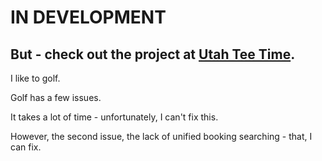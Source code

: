 # IN DEVELOPMENT
## But - check out the project at [Utah Tee Time](https://utahteetime.com).



I like to golf.

Golf has a few issues.

It takes a lot of time - unfortunately, I can't fix this.

However, the second issue, the lack of unified booking searching - that, I can fix.
